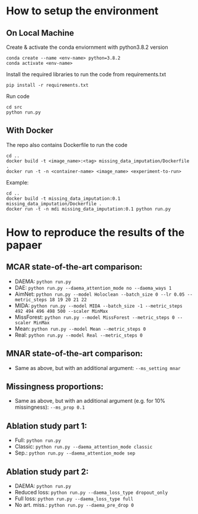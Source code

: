 # How to setup the environment
## On Local Machine
Create & activate the conda enviornment with python3.8.2 version
```
conda create --name <env-name> python=3.8.2
conda activate <env-name>
```
Install the required libraries to run the code from requirements.txt
```
pip install -r requirements.txt
```
Run code
```
cd src
python run.py
```
## With Docker
The repo also contains Dockerfile to run the code
```
cd ..
docker build -t <image_name>:<tag> missing_data_imputation/Dockerfile .
docker run -t -n <container-name> <image_name> <experiment-to-run>
```
Example:
```
cd ..
docker build -t missing_data_imputation:0.1 missing_data_imputation/Dockerfile .
docker run -t -n mdi missing_data_imputation:0.1 python run.py
```
# How to reproduce the results of the papaer
## MCAR state-of-the-art comparison:
 * DAEMA: `python run.py`
 * DAE: `python run.py --daema_attention_mode no --daema_ways 1`
 * AimNet: `python run.py --model Holoclean --batch_size 0 --lr 0.05 --metric_steps 18 19 20 21 22`
 * MIDA: `python run.py --model MIDA --batch_size -1 --metric_steps 492 494 496 498 500 --scaler MinMax`
 * MissForest: `python run.py --model MissForest --metric_steps 0 --scaler MinMax`
 * Mean: `python run.py --model Mean --metric_steps 0`
 * Real: `python run.py --model Real --metric_steps 0`

## MNAR state-of-the-art comparison:
 * Same as above, but with an additional argument: `--ms_setting mnar`

## Missingness proportions:
 * Same as above, but with an additional argument (e.g. for 10% missingness): `--ms_prop 0.1`

## Ablation study part 1:
 * Full: `python run.py`
 * Classic: `python run.py --daema_attention_mode classic`
 * Sep.: `python run.py --daema_attention_mode sep`

## Ablation study part 2:
 * DAEMA: `python run.py`
 * Reduced loss: `python run.py --daema_loss_type dropout_only`
 * Full loss: `python run.py --daema_loss_type full`
 * No art. miss.: `python run.py --daema_pre_drop 0`

